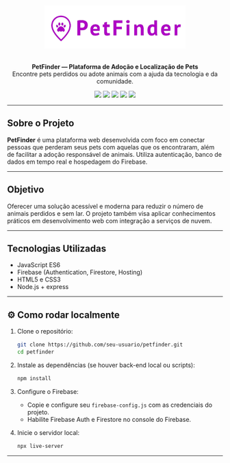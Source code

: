 
<div align="center"> 
  <img height="100px" src="/images/logo.png"/>
</div>

<br>
<p align="center">
  <strong>PetFinder — Plataforma de Adoção e Localização de Pets</strong><br/>
  Encontre pets perdidos ou adote animais com a ajuda da tecnologia e da comunidade.
</p>

<p align="center">
  <img src="https://img.shields.io/badge/JavaScript-ES6-yellow?logo=javascript&logoColor=white" />
  <img src="https://img.shields.io/badge/Firebase-Backend-orange?logo=firebase&logoColor=white" />
  <img src="https://img.shields.io/badge/CSS-Styling-blue?logo=css3&logoColor=white" />
  <img src="https://img.shields.io/badge/HTML-5-red?logo=html5&logoColor=white" />
  <img src="https://img.shields.io/badge/Node.js-NPM-green?logo=nodedotjs&logoColor=white" />
</p>

---

## Sobre o Projeto

**PetFinder** é uma plataforma web desenvolvida com foco em conectar pessoas que perderam seus pets com aquelas que os encontraram, além de facilitar a adoção responsável de animais. Utiliza autenticação, banco de dados em tempo real e hospedagem do Firebase.

---

## Objetivo

Oferecer uma solução acessível e moderna para reduzir o número de animais perdidos e sem lar. O projeto também visa aplicar conhecimentos práticos em desenvolvimento web com integração a serviços de nuvem.

---

## Tecnologias Utilizadas

- JavaScript ES6
- Firebase (Authentication, Firestore, Hosting)
- HTML5 e CSS3
- Node.js + express

---

## ⚙️ Como rodar localmente

1. Clone o repositório:
   ```bash
   git clone https://github.com/seu-usuario/petfinder.git
   cd petfinder
   ```

2. Instale as dependências (se houver back-end local ou scripts):
   ```bash
   npm install
   ```

3. Configure o Firebase:
   - Copie e configure seu `firebase-config.js` com as credenciais do projeto.
   - Habilite Firebase Auth e Firestore no console do Firebase.

4. Inicie o servidor local:
   ```bash
   npx live-server
   ```

---
